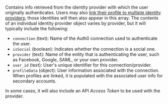 Contains info retrieved from the identity provider with which the user originally authenticates. Users may also [link their profile to multiple identity providers](/link-accounts); those identities will then also appear in this array. The contents of an individual identity provider object varies by provider, but it will typically include the following:

- `connection` (text): Name of the Auth0 connection used to authenticate the user.
- `isSocial` (boolean): Indicates whether the connection is a social one.
- `provider` (text): Name of the entity that is authenticating the user, such as Facebook, Google, <dfn data-key="security-assertion-markup-language">SAML</dfn>, or your own provider.
- `user_id` (text): User's unique identifier for this connection/provider.
- `profileData` (object): User information associated with the connection. When profiles are linked, it is populated with the associated user info for secondary accounts.

In some cases, it will also include an API <dfn data-key="access-token">Access Token</dfn> to be used with the provider. 